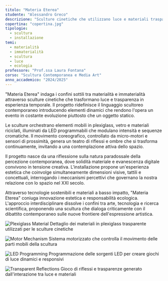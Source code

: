 ```yaml
---
titolo: "Materia Eterea"
studente: "Alessandro Greco"
descrizione: "Sculture cinetiche che utilizzano luce e materiali trasparenti per creare effetti eterei e mutevoli."
copertina: "copertina.jpg"
tipologie:
  - scultura
  - installazione
temi:
  - materialità
  - immaterialità
  - scultura
  - luce
  - ecologia
professore: "Prof.ssa Laura Fontana"
corso: "Scultura Contemporanea e Media Art"
anno_accademico: "2024/2025"
---
```



"Materia Eterea" indaga i confini sottili tra materialità e immaterialità attraverso sculture cinetiche che trasformano luce e trasparenza in esperienza temporale. Il progetto ridefinisce il linguaggio scultoreo contemporaneo introducendo elementi dinamici che rendono l'opera un evento in costante evoluzione piuttosto che un oggetto statico.

Le sculture orchestrano elementi mobili in plexiglass, vetro e materiali riciclati, illuminati da LED programmabili che modulano intensità e sequenze cromatiche. Il movimento coreografico, controllato da micro-motori e sensori di prossimità, genera un teatro di riflessi e ombre che si trasforma continuamente, invitando a una contemplazione attiva dello spazio.

Il progetto nasce da una riflessione sulla natura paradossale della percezione contemporanea, dove solidità materiale e evanescenza digitale convivono in tensione creativa. L'installazione propone un'esperienza estetica che coinvolge simultaneamente dimensioni visive, tattili e concettuali, interrogando i meccanismi percettivi che governano la nostra relazione con lo spazio nel XXI secolo.

Attraverso tecnologie sostenibili e materiali a basso impatto, "Materia Eterea" coniuga innovazione estetica e responsabilità ecologica. L'approccio interdisciplinare dissolve i confini tra arte, tecnologia e ricerca scientifica, proponendo una scultura che dialoga criticamente con il dibattito contemporaneo sulle nuove frontiere dell'espressione artistica.


![Plexiglass Material](img-1.jpg)
Dettaglio dei materiali in plexiglass trasparente utilizzati per le sculture cinetiche

![Motor Mechanism](img-2.jpg)
Sistema motorizzato che controlla il movimento delle parti mobili della scultura

![LED Programming](img-3.jpg)
Programmazione delle sorgenti LED per creare giochi di luce dinamici e responsivi

![Transparent Reflections](img-4.jpg)
Gioco di riflessi e trasparenze generato dall'interazione tra luce e materiali
